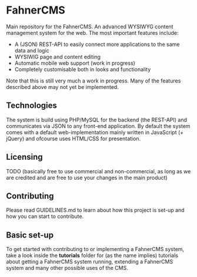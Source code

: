 # FahnerCMS

Main repository for the FahnerCMS. An advanced WYSIWYG content management system for the web. The most important features include:

* A (JSON) REST-API to easily connect more applications to the same data and logic
* WYSIWIG page and content editing
* Automatic mobile web support (work in progress)
* Completely customisable both in looks and functionality

Note that this is still very much a work in progress. Many of the features described above may not yet be implemented.

## Technologies

The system is build using PHP/MySQL for the backend (the REST-API) and communicates via JSON to any front-end application.
By default the system comes with a default web-implementation mainly written in JavaScript (+ jQuery) and ofcourse uses HTML/CSS for presentation.

## Licensing

TODO (basically free to use commercial and non-commercial, as long as we are credited and are free to use your changes in the main product)

## Contributing

Please read GUIDELINES.md to learn about how this project is set-up and how you can start to contribute.

## Basic set-up

To get started with contributing to or implementing a FahnerCMS system, take a look inside the __tutorials__ folder for
(as the name implies) tutorials about getting a FahnerCMS system running, extending a FahnerCMS system and many other 
possible uses of the CMS.
